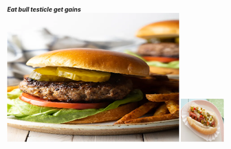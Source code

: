 <html>
 <head> <b> <i> Eat bull testicle get gains </B> </i>
 </head>
<img src="hamburgerecipe.jpeg" title="impossilbe burger filled with estrogen no go" width=400 height=300>
 <img src="hotdogrecipe.jpeg" title="Glizzy worth gobbeling" width=100 height=100>
